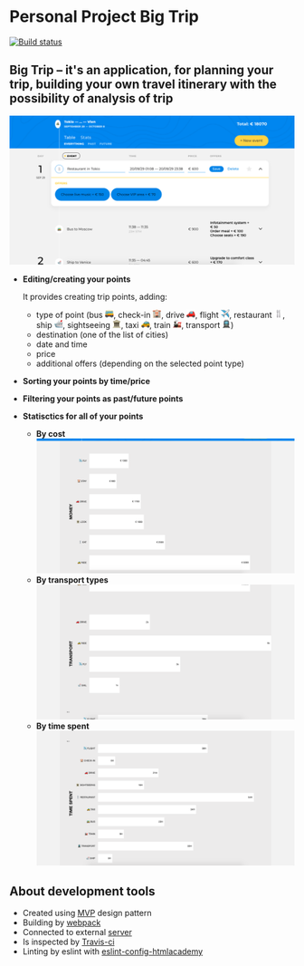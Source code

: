 # Personal Project Big Trip

[![Build status][travis-image]][travis-url]

## Big Trip – it's an application, for planning your trip, building your own travel itinerary with the possibility of analysis of trip

![Site preview](public/img/previews/main.png)

* **Editing/creating your points**

  It provides creating trip points, adding:
  * type of point (bus <img src="public/img/icons/bus.png" width="15"/>, check-in <img src="public/img/icons/check-in.png" width="15"/>, drive <img src="public/img/icons/drive.png" width="15"/>, flight <img src="public/img/icons/flight.png" width="15"/>, restaurant <img src="public/img/icons/restaurant.png" width="15"/>, ship <img src="public/img/icons/ship.png" width="15"/>, sightseeing <img src="public/img/icons/sightseeing.png" width="15"/>, taxi <img src="public/img/icons/taxi.png" width="15"/>, train <img src="public/img/icons/train.png" width="15"/>, transport <img src="public/img/icons/transport.png" width="15"/>)
  * destination (one of the list of cities)
  * date and time
  * price
  * additional offers (depending on the selected point type)
* **Sorting your points by time/price**
* **Filtering your points as past/future points**
* **Statisctics for all of your points**
  * **By cost**
    ![Money stats preview](public/img/previews/money-stats.png)
  * **By transport types**
    ![Transport types stats preview](public/img/previews/transport-stats.png)
  * **By time spent**
    ![Time spent stats preview](public/img/previews/time-stats.png)

## About development tools

* Created using [MVP](https://ru.wikipedia.org/wiki/Model-View-Presenter) design pattern
* Building by [webpack](https://webpack.js.org)
* Connected to external [server](https://12.ecmascript.pages.academy/big-trip/
)
* Is inspected by [Travis-ci](https://travis-ci.org)
* Linting by eslint with [eslint-config-htmlacademy](https://www.npmjs.com/package/eslint-config-htmlacademy)

[travis-image]: https://travis-ci.com/htmlacademy-ecmascript/583693-big-trip-12.svg?branch=master
[travis-url]: https://travis-ci.com/htmlacademy-ecmascript/583693-big-trip-12

